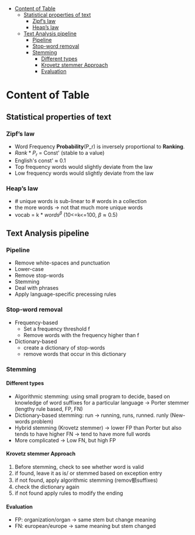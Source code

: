 
- [Content of Table](#content-of-table)
  - [Statistical properties of text](#statistical-properties-of-text)
    - [Zipf’s law](#zipfs-law)
    - [Heap’s law](#heaps-law)
  - [Text Analysis pipeline](#text-analysis-pipeline)
    - [Pipeline](#pipeline)
    - [Stop-word removal](#stop-word-removal)
    - [Stemming](#stemming)
      - [Different types](#different-types)
      - [Krovetz stemmer Approach](#krovetz-stemmer-approach)
      - [Evaluation](#evaluation)


# Content of Table
## Statistical properties of text
### Zipf’s law
- Word Frequency **Probability**(P_r) is inversely proportional to **Ranking**.
- $Rank * P_r$ = Const' (stable to a value)
- English's const' $\approx$ 0.1
- Top frequency words would slightly deviate from the law
- Low frequency words would slightly deviate from the law
  

###  Heap’s law
- \# unique words is sub-linear to \# words in a collection
- the more words -> not that much more unique words
- vocab = k * $words^\beta$ (10<=k<=100, $\beta \approx 0.5$)

## Text Analysis pipeline

### Pipeline
- Remove white-spaces and punctuation
- Lower-case
- Remove stop-words
- Stemming
- Deal with phrases
- Apply language-specific precessing rules

### Stop-word removal
- Frequency-based
    - Set a frequency threshold f 
    - Remove words with the frequency higher than f
- Dictionary-based
  - create a dictionary of stop-words
  - remove words that occur in this dictionary 

### Stemming
#### Different types
- Algorithmic stemming: using small program to decide, based on knowledge of word suffixes for a particular language -> Porter stemmer (lengthy rule based, FP, FN)
- Dictionary-based stemming: run -> running, runs, runned. runly (New-words problem)
- Hybrid stemming (Krovetz stemmer) -> lower FP than Porter but also tends to have higher FN -> tend to have more full words
- More complicated -> Low FN, but high FP

#### Krovetz stemmer Approach 
1. Before stemming, check to see whether word is valid
2. if found, leave it as is/ or stemmed based on exception entry
3. if not found, apply algorithmic stemming (remov额suffixes)
4. check the dictionary again
5. if not found apply rules to modify the ending

#### Evaluation
- FP: organization/organ -> same stem but change meaning 
- FN: european/europe -> same meaning but stem changed

 
 